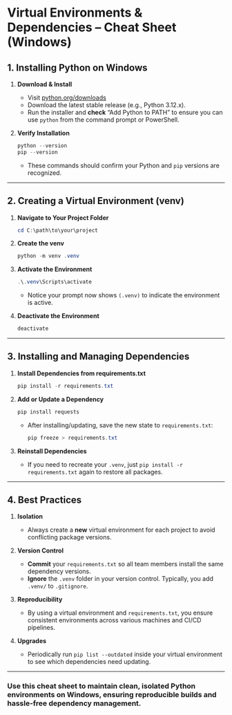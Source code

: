 # **Virtual Environments & Dependencies – Cheat Sheet (Windows)**

## **1. Installing Python on Windows**

1. **Download & Install**
   - Visit [python.org/downloads](https://www.python.org/downloads/)
   - Download the latest stable release (e.g., Python 3.12.x).
   - Run the installer and **check** “Add Python to PATH” to ensure you can use `python` from the command prompt or PowerShell.

2. **Verify Installation**

   ```powershell
   python --version
   pip --version
   ```

   - These commands should confirm your Python and `pip` versions are recognized.

---

## **2. Creating a Virtual Environment (venv)**

1. **Navigate to Your Project Folder**

   ```powershell
   cd C:\path\to\your\project
   ```

2. **Create the venv**

   ```powershell
   python -m venv .venv
   ```

3. **Activate the Environment**

   ```powershell
   .\.venv\Scripts\activate
   ```

   - Notice your prompt now shows `(.venv)` to indicate the environment is active.

4. **Deactivate the Environment**

   ```powershell
   deactivate
   ```

---

## **3. Installing and Managing Dependencies**

1. **Install Dependencies from requirements.txt**

   ```powershell
   pip install -r requirements.txt
   ```

2. **Add or Update a Dependency**

   ```powershell
   pip install requests
   ```

   - After installing/updating, save the new state to `requirements.txt`:

     ```powershell
     pip freeze > requirements.txt
     ```

3. **Reinstall Dependencies**
   - If you need to recreate your `.venv`, just `pip install -r requirements.txt` again to restore all packages.

---

## **4. Best Practices**

1. **Isolation**
   - Always create a **new** virtual environment for each project to avoid conflicting package versions.

2. **Version Control**
   - **Commit** your `requirements.txt` so all team members install the same dependency versions.
   - **Ignore** the `.venv` folder in your version control. Typically, you add `.venv/` to `.gitignore`.

3. **Reproducibility**
   - By using a virtual environment and `requirements.txt`, you ensure consistent environments across various machines and CI/CD pipelines.

4. **Upgrades**
   - Periodically run `pip list --outdated` inside your virtual environment to see which dependencies need updating.

---

### **Use this cheat sheet to maintain clean, isolated Python environments on Windows, ensuring reproducible builds and hassle-free dependency management.**
